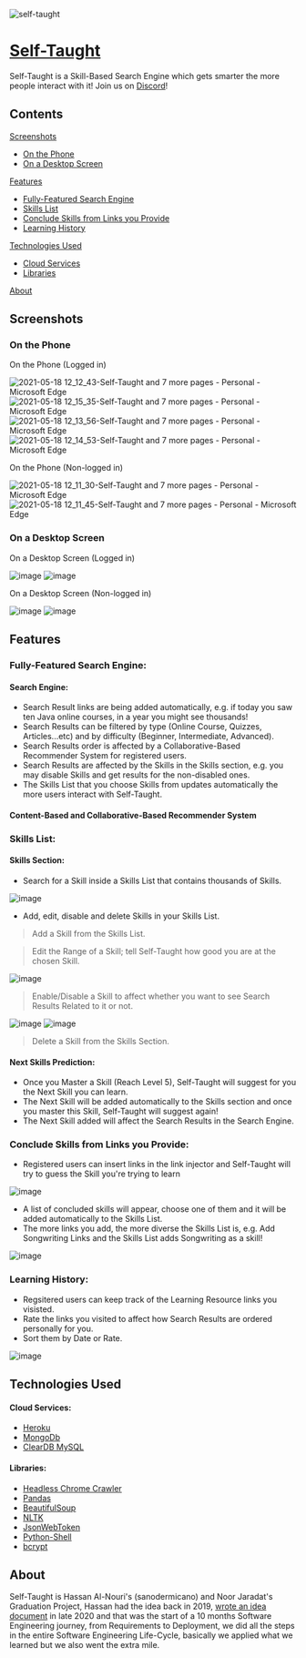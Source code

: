 ![self-taught](https://user-images.githubusercontent.com/13939081/118611100-28730900-b7c5-11eb-9d36-3666708a7ad2.png)
# [Self-Taught](http://self-taught.me/)
Self-Taught is a Skill-Based Search Engine which gets smarter the more people interact with it! Join us on [Discord](https://discord.gg/X5wMgMKbbC)!

## Contents
[Screenshots](#screenshots)

- [On the Phone](#on-the-phone)
- [On a Desktop Screen](#on-a-desktop-screen)

[Features](#features)

- [Fully-Featured Search Engine](#fully-featured-search-engine)
- [Skills List](#skills-list)
- [Conclude Skills from Links you Provide](#conclude-skills-from-links-you-provide)
- [Learning History](#learning-history)

[Technologies Used](#technologies-used)

- [Cloud Services](#cloud-services)
- [Libraries](#libraries)

[About](#about)

## Screenshots
### On the Phone
On the Phone (Logged in)

![2021-05-18 12_12_43-Self-Taught and 7 more pages - Personal - Microsoft​ Edge](https://user-images.githubusercontent.com/13939081/118630288-10a48080-b7d7-11eb-99bd-b62b29685755.jpg) ![2021-05-18 12_15_35-Self-Taught and 7 more pages - Personal - Microsoft​ Edge](https://user-images.githubusercontent.com/13939081/118630196-fe2a4700-b7d6-11eb-8b46-e06415ae409f.jpg) ![2021-05-18 12_13_56-Self-Taught and 7 more pages - Personal - Microsoft​ Edge](https://user-images.githubusercontent.com/13939081/118630276-0e422680-b7d7-11eb-95ef-f9b17fe06288.jpg) ![2021-05-18 12_14_53-Self-Taught and 7 more pages - Personal - Microsoft​ Edge](https://user-images.githubusercontent.com/13939081/118630239-06828200-b7d7-11eb-9c37-cac5628d3c20.jpg)

On the Phone (Non-logged in)

![2021-05-18 12_11_30-Self-Taught and 7 more pages - Personal - Microsoft​ Edge](https://user-images.githubusercontent.com/13939081/118630619-5eb98400-b7d7-11eb-8a5f-900188d02f3a.jpg) ![2021-05-18 12_11_45-Self-Taught and 7 more pages - Personal - Microsoft​ Edge](https://user-images.githubusercontent.com/13939081/118630631-611bde00-b7d7-11eb-8e94-111e12521880.jpg)

### On a Desktop Screen

On a Desktop Screen (Logged in)

![image](https://user-images.githubusercontent.com/13939081/118629373-30877480-b7d6-11eb-9085-737c8c18cbc3.png) ![image](https://user-images.githubusercontent.com/13939081/118629610-6d536b80-b7d6-11eb-9607-e938994e3ed2.png)

On a Desktop Screen (Non-logged in)

![image](https://user-images.githubusercontent.com/13939081/118629121-f61dd780-b7d5-11eb-97ea-f157e285605c.png) ![image](https://user-images.githubusercontent.com/13939081/118629177-03d35d00-b7d6-11eb-982a-bb455c4b2af5.png)

## Features
### Fully-Featured Search Engine:
#### Search Engine:
- Search Result links are being added automatically, e.g. if today you saw ten Java online courses, in a year you might see thousands!
- Search Results can be filtered by type (Online Course, Quizzes, Articles...etc) and by difficulty (Beginner, Intermediate, Advanced).
- Search Results order is affected by a Collaborative-Based Recommender System for registered users.
- Search Results are affected by the Skills in the Skills section, e.g. you may disable Skills and get results for the non-disabled ones.
- The Skills List that you choose Skills from updates automatically the more users interact with Self-Taught.
#### Content-Based and Collaborative-Based Recommender System

### Skills List:
#### Skills Section:
- Search for a Skill inside a Skills List that contains thousands of Skills. 

![image](https://user-images.githubusercontent.com/13939081/118635770-a2fb5300-b7dc-11eb-8904-d59d046585d1.png)


- Add, edit, disable and delete Skills in your Skills List.

> Add a Skill from the Skills List.

> Edit the Range of a Skill; tell Self-Taught how good you are at the chosen Skill.

![image](https://user-images.githubusercontent.com/13939081/118635206-ff11a780-b7db-11eb-8751-b0a3a8a3c253.png)

> Enable/Disable a Skill to affect whether you want to see Search Results Related to it or not.

![image](https://user-images.githubusercontent.com/13939081/118635350-26687480-b7dc-11eb-9702-f9a379a5d5d2.png) ![image](https://user-images.githubusercontent.com/13939081/118635380-2f594600-b7dc-11eb-8ed6-8390e81c1b88.png)

> Delete a Skill from the Skills Section.


#### Next Skills Prediction:
- Once you Master a Skill (Reach Level 5), Self-Taught will suggest for you the Next Skill you can learn.
- The Next Skill will be added automatically to the Skills section and once you master this Skill, Self-Taught will suggest again!
- The Next Skill added will affect the Search Results in the Search Engine.

### Conclude Skills from Links you Provide:
- Registered users can insert links in the link injector and Self-Taught will try to guess the Skill you're trying to learn

![image](https://user-images.githubusercontent.com/13939081/118631533-41d18080-b7d8-11eb-9124-d740f9c928a2.png)

- A list of concluded skills will appear, choose one of them and it will be added automatically to the Skills List.
- The more links you add, the more diverse the Skills List is, e.g. Add Songwriting Links and the Skills List adds Songwriting as a skill!

![image](https://user-images.githubusercontent.com/13939081/118632046-b99fab00-b7d8-11eb-8285-11f37ca25c5f.png)

### Learning History:
- Regsitered users can keep track of the Learning Resource links you visisted.
- Rate the links you visited to affect how Search Results are ordered personally for you.
- Sort them by Date or Rate.

![image](https://user-images.githubusercontent.com/13939081/118633857-983fbe80-b7da-11eb-89f1-e5292e00ad45.png)


## Technologies Used
#### Cloud Services:
- [Heroku](https://www.heroku.com/)
- [MongoDb](https://www.mongodb.com/)
- [ClearDB MySQL](https://devcenter.heroku.com/articles/cleardb)

#### Libraries:
- [Headless Chrome Crawler](https://github.com/yujiosaka/headless-chrome-crawler)
- [Pandas](https://pandas.pydata.org/)
- [BeautifulSoup](https://www.crummy.com/software/BeautifulSoup/)
- [NLTK](https://www.nltk.org/)
- [JsonWebToken](https://jwt.io/)
- [Python-Shell](https://www.npmjs.com/package/python-shell)
- [bcrypt](https://www.npmjs.com/package/bcrypt)

## About
Self-Taught is Hassan Al-Nouri's (sanodermicano) and Noor Jaradat's Graduation Project, Hassan had the idea back in 2019, [wrote an idea document](https://docs.google.com/document/d/10f1fuN0AOXHndaimc8v4jRIaSGa3DJQ2wlghcB0si28/edit?usp=sharing) in late 2020 and that was the start of a 10 months Software Engineering journey, from Requirements to Deployment, we did all the steps in the entire Software Engineering Life-Cycle, basically we applied what we learned but we also went the extra mile.
